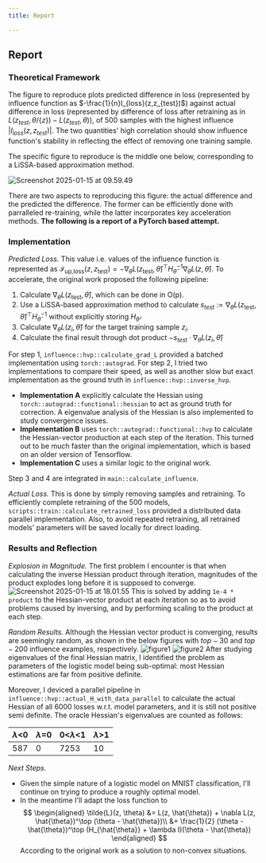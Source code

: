 ```yaml
---
title: Report

---
```


## Report
### Theoretical Framework
The figure to reproduce plots predicted difference in loss (represented by influence function as $-\frac{1}{n}I_{loss}(z,z_{test})$) against actual difference in loss (represented by difference of loss after retraining as in $L(z_{test}, \theta/\{z\}) - L(z_{test}, \theta)$), of 500 samples with the highest influence $|I_{loss}(z,z_{test})|$. The two quantities' high correlation should show influence function's stability in reflecting the effect of removing one training sample.

The specific figure to reproduce is the middle one below, corresponding to a LiSSA-based approximation method.

![Screenshot 2025-01-15 at 09.59.49](https://hackmd.io/_uploads/rkZj85VPJx.png)

There are two aspects to reproducing this figure: the actual difference and the predicted the difference. The former can be efficiently done with parralleled re-training, while the latter incorporates key acceleration methods. **The following is a report of a PyTorch based attempt.**
### Implementation
*Predicted Loss.* This value i.e. values of the influence function is represented as $\mathcal{I}_{\text{up,loss}}(z, z_{\text{test}}) = - \nabla_{\theta} L(z_{\text{test}}, \hat{\theta})^\top H_{\hat{\theta}}^{-1} \nabla_{\theta} L(z, \hat{\theta})$. To accelerate, the original work proposed the following pipeline:
1. Calculate $\nabla_{\theta} L(z_{\text{test}}, \hat{\theta})$, which can be done in O\(p\).
2. Use a LiSSA-based approximation method to calculate $s_{test} := \nabla_{\theta} L(z_{\text{test}}, \hat{\theta})^\top H_{\hat{\theta}}^{-1}$ without explicitly storing $H_{\hat{\theta}}$. 
3. Calculate $\nabla_{\theta} L(z_i, \hat{\theta})$ for the target training sample $z_i$.
4. Calculate the final result through dot product $-s_{test}\cdot \nabla_{\theta} L(z_i, \hat{\theta})$

For step 1, `influence::hvp::calculate_grad_L` provided a batched implementation using `torch::autograd`. 
For step 2, I tried two implementations to compare their speed, as well as another slow but exact implementation as the ground truth in `influence::hvp::inverse_hvp`. 
* **Implementation A** explicitly calculate the Hessian using `torch::autograd::functional::hessian` to act as ground truth for correction. A eigenvalue analysis of the Hessian is also implemented to study convergence issues.
* **Implementation B** uses `torch::autograd::functional::hvp` to calculate the Hessian-vector production at each step of the iteration. This turned out to be much faster than the original implementation, which is based on an older version of Tensorflow.
* **Implementation C** uses a similar logic to the original work.

Step 3 and 4 are integrated in `main::calculate_influence`.

*Actual Loss.* This is done by simply removing samples and retraining. To efficiently complete retraining of the 500 models, `scripts::train::calculate_retrained_loss` provided a distributed data parallel implementation. Also, to avoid repeated retraining, all retrained models' parameters will be saved locally for direct loading.
### Results and Reflection
*Explosion in Magnitude.* The first problem I encounter is that when calculating the inverse Hessian product through iteration, magnitudes of the product explodes long before it is supposed to converge. 
![Screenshot 2025-01-15 at 18.01.55](https://hackmd.io/_uploads/Bk7iDWHwyg.png)
 This is solved by adding `1e-4 * product` to the Hessian-vector product at each iteration so as to avoid problems caused by inversing, and by performing scaling to the product at each step.
 
*Random Results.* Although the Hessian vector product is converging, results are seemingly random, as shown in the below figures with $top-30$ and $top-200$ influence examples, respectively.
![figure1](https://hackmd.io/_uploads/HysTK7BPkl.png)
![figure2](https://hackmd.io/_uploads/SybRFXHvkg.png)
After studying eigenvalues of the final Hessian matrix, I identified the problem as parameters of the logistic model being sub-optimal: most Hessian estimations are far from positive definite.

Moreover, I deviced a parallel pipeline in `influence::hvp::actual_H_with_data_parallel` to calculate the actual Hessian of all 6000 losses w.r.t. model parameters, and it is still not positive semi definite. The oracle Hessian's eigenvalues are counted as follows:

| $\lambda$<0 | $\lambda$=0 | 0<$\lambda$<1 | $\lambda$>1    |
| -------- | -------- | -------- | --- |
| 587     | 0     | 7253     |  10  |

*Next Steps.* 
* Given the simple nature of a logistic model on MNIST classification, I'll continue on trying to produce a roughly optimal model.
* In the meantime I'll adapt the loss function to $$
\begin{aligned}
\tilde{L}(z, \theta) &= L(z, \hat{\theta}) + 
\nabla L(z, \hat{\theta})^\top (\theta - \hat{\theta})\\
&+ \frac{1}{2} (\theta - \hat{\theta})^\top (H_{\hat{\theta}} + \lambda I)(\theta - \hat{\theta})
\end{aligned}
$$
    According to the original work as a solution to non-convex situations.

